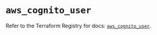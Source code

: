 # `aws_cognito_user`

Refer to the Terraform Registry for docs: [`aws_cognito_user`](https://registry.terraform.io/providers/hashicorp/aws/5.99.1/docs/resources/cognito_user).
